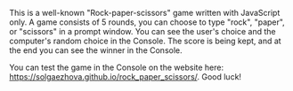 This is a well-known "Rock-paper-scissors" game written with JavaScript only. A game consists of 5 rounds, you can choose to type "rock", "paper", or "scissors" in a prompt window. You can see the user's choice and the computer's random choice in the Console. The score is being kept, and at the end you can see the winner in the Console. 

You can test the game in the Console on the website here: https://solgaezhova.github.io/rock_paper_scissors/. Good luck!
 
